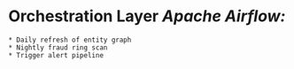 # Orchestration Layer _Apache Airflow:_
    * Daily refresh of entity graph
    * Nightly fraud ring scan
    * Trigger alert pipeline